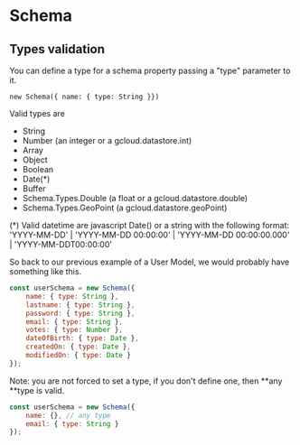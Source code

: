 # Schema

## Types validation

You can define a type for a schema property passing a "type" parameter to it.

`new Schema({ name: { type: String }})`

Valid types are

* String
* Number \(an integer or a gcloud.datastore.int\)
* Array
* Object
* Boolean
* Date\(\*\)
* Buffer
* Schema.Types.Double \(a float or a gcloud.datastore.double\)
* Schema.Types.GeoPoint \(a gcloud.datastore.geoPoint\)

\(\*\) Valid datetime are javascript Date\(\) or a string with the following format: 'YYYY-MM-DD' \| 'YYYY-MM-DD 00:00:00' \| 'YYYY-MM-DD 00:00:00.000' \| 'YYYY-MM-DDT00:00:00'

So back to our previous example of a User Model, we would probably have something like this.

```js
const userSchema = new Schema({
    name: { type: String },
    lastname: { type: String },
    password: { type: String },
    email: { type: String },
    votes: { type: Number },
    dateOfBirth: { type: Date },
    createdOn: { type: Date },
    modifiedOn: { type: Date }
});
```

Note: you are not forced to set a type, if you don't define one, then **any **type is valid.

```js
const userSchema = new Schema({
    name: {}, // any type
    email: { type: String }
});
```



